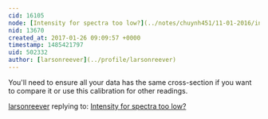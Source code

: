 ```yaml
---
cid: 16105
node: [Intensity for spectra too low?](../notes/chuynh451/11-01-2016/intensity-for-spectra-too-low)
nid: 13670
created_at: 2017-01-26 09:09:57 +0000
timestamp: 1485421797
uid: 502332
author: [larsonreever](../profile/larsonreever)
---
```


You'll need to ensure all your data has the same cross-section if you want to compare it or use this calibration for other readings.

[larsonreever](../profile/larsonreever) replying to: [Intensity for spectra too low?](../notes/chuynh451/11-01-2016/intensity-for-spectra-too-low)


